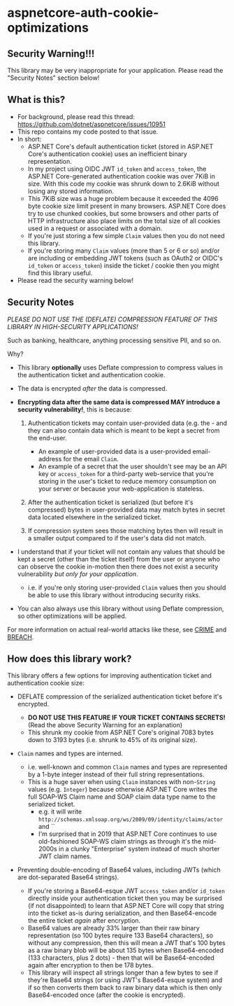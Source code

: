 # aspnetcore-auth-cookie-optimizations

## Security Warning!!!

This library may be very inappropriate for your application. Please read the "Security Notes" section below!

## What is this?

* For background, please read this thread: https://github.com/dotnet/aspnetcore/issues/10951
* This repo contains my code posted to that issue.
* In short:
  * ASP.NET Core's default authentication ticket (stored in ASP.NET Core's authentication cookie) uses an inefficient binary representation.
  * In my project using OIDC JWT `id_token` and `access_token`, the ASP.NET Core-generated authentication cookie was over 7KiB in size. With this code my cookie was shrunk down to 2.6KiB without losing any stored information.
  * This 7KiB size was a huge problem because it exceeded the 4096 byte cookie size limit present in many browsers. ASP.NET Core does try to use chunked cookies, but some browsers and other parts of HTTP infrastructure also place limits on the total size of all cookies used in a request or associated with a domain.
  * If you're just storing a few simple `Claim` values then you do not need this library.
  * If you're storing many `Claim` values (more than 5 or 6 or so) and/or are including or embedding JWT tokens (such as OAuth2 or OIDC's `id_token` or `access_token`) inside the ticket / cookie then you might find this library useful.
* Please read the security warning below!

## Security Notes

*PLEASE DO NOT USE THE (DEFLATE) COMPRESSION FEATURE OF THIS LIBRARY IN HIGH-SECURITY APPLICATIONS!*

Such as banking, healthcare, anything processing sensitive PII, and so on.
    
Why? 

* This library **optionally** uses Deflate compression to compress values in the authentication ticket and authentication cookie.
* The data is encrypted *after* the data is compressed.
* **Encrypting data after the same data is compressed MAY introduce a security vulnerability!**, this is because:
    1. Authentication tickets may contain user-provided data (e.g. the  - and they can also contain data which is meant to be kept a secret from the end-user.
        * An example of user-provided data is a user-provided email-address for the email `Claim`.
        * An example of a secret that the user shouldn't see may be an API key or `access_token` for a third-party web-service that you're storing in the user's ticket to reduce memory consumption on your server or because your web-application is stateless.
    
    2. After the authentication ticket is serialized (but before it's compressed) bytes in user-provided data may match bytes in secret data located elsewhere in the serialized ticket.
    3. If compression system sees those matching bytes then will result in a smaller output compared to if the user's data did not match.
    
    
* I understand that if your ticket will not contain any values that should be kept a secret (other than the ticket itself) from the user or anyone who can observe the cookie in-motion then there does not exist a security vulnerability _but only for your application_.
    * i.e. if you're only storing user-provided `Claim` values then you should be able to use this library without introducing security risks.
    
* You can also always use this library without using Deflate compression, so other optimizations will be applied.

For more information on actual real-world attacks like these, see [CRIME](https://en.wikipedia.org/wiki/CRIME) and [BREACH](https://en.wikipedia.org/wiki/BREACH).

## How does this library work?

This library offers a few options for improving authentication ticket and authentication cookie size:

* DEFLATE compression of the serialized authentication ticket before it's encrypted.
    * **DO NOT USE THIS FEATURE IF YOUR TICKET CONTAINS SECRETS!** (Read the above Security Warning for an explanation)
    * This shrunk my cookie from ASP.NET Core's original 7083 bytes down to 3193 bytes (i.e. shrunk to 45% of its original size).
    
* `Claim` names and types are interned.
    * i.e. well-known and common `Claim` names and types are represented by a 1-byte integer instead of their full string representations.
    * This is a huge saver when using `Claim` instances with non-`String` values (e.g. `Integer`) because otherwise ASP.NET Core writes the full SOAP-WS Claim name and SOAP claim data type name to the serialized ticket.
        * e.g. it will write `http://schemas.xmlsoap.org/ws/2009/09/identity/claims/actor` and ``
         * I'm surprised that in 2019 that ASP.NET Core continues to use old-fashioned SOAP-WS claim strings as through it's the mid-2000s in a clunky "Enterprise" system instead of much shorter JWT claim names.

* Preventing double-encoding of Base64 values, including JWTs (which are dot-separated Base64 strings).
    * If you're storing a Base64-esque JWT `access_token` and/or `id_token` directly inside your authentication ticket then you may be surprised (if not disappointed) to learn that ASP.NET Core will copy that string into the ticket as-is during serialization, and then Base64-encode the entire ticket *again* after encryption.
    * Base64 values are already 33% larger than their raw binary representation (so 100 bytes require 133 Base64 characters), so without any compression, then this will mean a JWT that's 100 bytes as a raw binary blob will be about 135 bytes when Base64-encoded (133 characters, plus 2 dots) - then that will be Base64-encoded again after encryption to then be 178 bytes.
    * This library will inspect all strings longer than a few bytes to see if they're Base64 strings (or using JWT's Base64-esque system) and if so then converts them back to raw binary data which is then only Base64-encoded once (after the cookie is encrypted).

